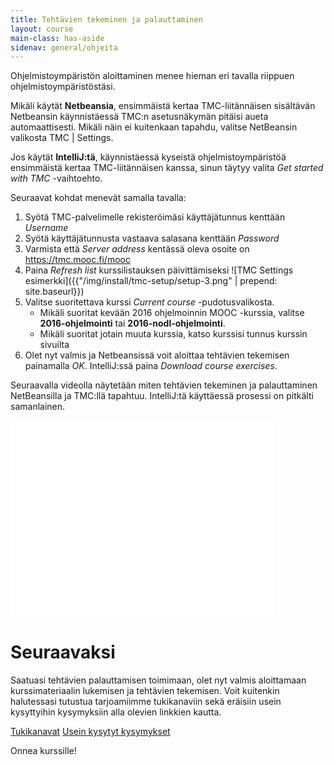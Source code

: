 ```yaml
---
title: Tehtävien tekeminen ja palauttaminen
layout: course
main-class: has-aside
sidenav: general/ohjeita
---
```


Ohjelmistoympäristön aloittaminen menee hieman eri tavalla riippuen ohjelmistoympäristöstäsi.

Mikäli käytät **Netbeansia**, ensimmäistä kertaa TMC-liitännäisen sisältävän Netbeansin käynnistäessä TMC:n asetusnäkymän pitäisi aueta automaattisesti. Mikäli näin ei kuitenkaan tapahdu, valitse NetBeansin valikosta TMC \| Settings.

Jos käytät **IntelliJ:tä**, käynnistäessä kyseistä ohjelmistoympäristöä ensimmäistä kertaa TMC-liitännäisen kanssa, sinun täytyy valita *Get started with TMC* -vaihtoehto.

Seuraavat kohdat menevät samalla tavalla:

1. Syötä TMC-palvelimelle rekisteröimäsi käyttäjätunnus kenttään *Username*
2. Syötä käyttäjätunnusta vastaava salasana kenttään *Password*
3. Varmista että *Server address* kentässä oleva osoite on <https://tmc.mooc.fi/mooc>
4. Paina *Refresh list* kurssilistauksen päivittämiseksi
    ![TMC Settings esimerkki]({{"/img/install/tmc-setup/setup-3.png" | prepend: site.baseurl}})
5. Valitse suoritettava kurssi *Current course* -pudotusvalikosta. 
	- Mikäli suoritat kevään 2016 ohjelmoinnin MOOC -kurssia, valitse **2016-ohjelmointi** tai **2016-nodl-ohjelmointi**.
	- Mikäli suoritat jotain muuta kurssia, katso kurssisi tunnus kurssin sivuilta
6. Olet nyt valmis ja Netbeansissä voit aloittaa tehtävien tekemisen painamalla *OK*. IntelliJ:ssä paina *Download course exercises*.

Seuraavalla videolla näytetään miten tehtävien tekeminen ja palauttaminen NetBeansilla ja TMC:llä tapahtuu. IntelliJ:tä käyttäessä prosessi on pitkälti samanlainen.

<iframe width="420" height="315" src="//www.youtube.com/embed/sQYq2LISMRU" frameborder="0" allowfullscreen></iframe>

# Seuraavaksi

Saatuasi tehtävien palauttamisen toimimaan, olet nyt valmis aloittamaan kurssimateriaalin lukemisen ja tehtävien tekemisen. Voit kuitenkin halutessasi tutustua tarjoamiimme tukikanaviin sekä eräisiin usein kysyttyihin kysymyksiin alla olevien linkkien kautta.

<div class="actions">
	<a class="action" href="/courses/general/ohjelmointi/tukikanavat/">Tukikanavat</a>
	<a class="action" href="/courses/general/ohjelmointi/ukk/">Usein kysytyt kysymykset</a>
</div>

Onnea kurssille!
